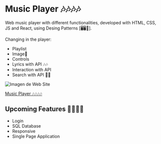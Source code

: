 # Music Player 🎶🎶🎶🎶

Web music player with different functionalities, developed with HTML, CSS, JS and React, using Desing Patterns [🖥️🖥️🏴]. 

Changing in the player:
- Playlist
- Image🏴
- Controls
- Lyrics with API 🎶🎶
- Interaction with API
- Search with API 💯💯
  
![Imagen de Web Site](https://firebasestorage.googleapis.com/v0/b/emprendeyourlifestyle.appspot.com/o/media.jpg?alt=media&token=7bcd1f8b-0054-4d8c-9038-2735c03e642e)

[Music Player 🎶🎶🎶🎶](https://emprendeyourlifestyle.github.io/musicPlayer/)

## Upcoming Features 🚀🚀🚀🚀

- Login
- SQL Database
- Responsive
- Single Page Application